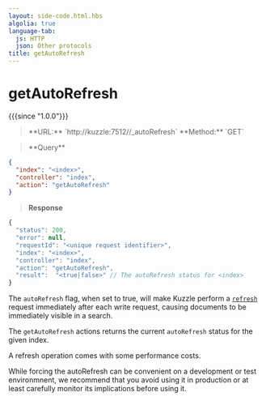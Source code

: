 ```yaml
---
layout: side-code.html.hbs
algolia: true
language-tab:
  js: HTTP
  json: Other protocols
title: getAutoRefresh
---
```


# getAutoRefresh

{{{since "1.0.0"}}}

<blockquote class="js">
<p>
**URL:** `http://kuzzle:7512/<index>/_autoRefresh`  
**Method:** `GET`
</p>
</blockquote>

<blockquote class="json">
<p>
**Query**
</p>
</blockquote>


```json
{
  "index": "<index>",
  "controller": "index",
  "action": "getAutoRefresh"
}
```

>**Response**

```javascript
{
  "status": 200,
  "error": null, 
  "requestId": "<unique request identifier>",
  "index": "<index>",
  "controller": "index",
  "action": "getAutoRefresh",
  "result":  "<true|false>" // The autoRefresh status for <index>
}
```

The `autoRefresh` flag, when set to true, will make Kuzzle perform a
[`refresh`](https://www.elastic.co/guide/en/elasticsearch/guide/5.x/near-real-time.html#refresh-api) request
immediately after each write request, causing documents to be immediately visible in a search.

The `getAutoRefresh` actions returns the current `autoRefresh` status for the given index.

<aside class="left warning">
  <p>
    A refresh operation comes with some performance costs.
  </p>
  <p>
    While forcing the autoRefresh can be convenient on a development or test environmnent, we recommend that you avoid
    using it in production or at least carefully monitor its implications before using it.
  </p>
</aside>
